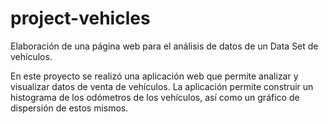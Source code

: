 # project-vehicles
Elaboración de una página web para el análisis de datos de un Data Set de vehículos.

En este proyecto se realizó una aplicación web que permite analizar y visualizar datos de venta de vehículos. La aplicación permite construir un histograma de los odómetros de los vehículos, así como un gráfico de dispersión de estos mismos.
